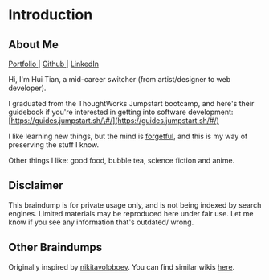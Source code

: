 # Introduction

## About Me

[Portfolio ](http://onoumenon.netlify.com)\| [Github ](https://github.com/onoumenon)\| [LinkedIn](https://www.linkedin.com/in/hui-tian/)

Hi, I'm Hui Tian, a mid-career switcher \(from artist/designer to web developer\).

I graduated from the ThoughtWorks Jumpstart bootcamp, and here's their guidebook if you're interested in getting into software development: [https://guides.jumpstart.sh/\#/](https://guides.jumpstart.sh/#/) 

I like learning new things, but the mind is [forgetful](https://www.iflscience.com/brain/being-forgetful-may-mean-your-brain-is-actually-working-properly/), and this is my way of preserving the stuff I know.

Other things I like: good food, bubble tea, science fiction and anime.

## Disclaimer

This braindump is for private usage only, and is not being indexed by search engines. Limited materials may be reproduced here under fair use. Let me know if you see any information that's outdated/ wrong.

## Other Braindumps

Originally inspired by [nikitavoloboev](https://wiki.nikitavoloboev.xyz/ideas). You can find similar wikis [here](https://github.com/RichardLitt/meta-knowledge#readme).



  
  
 

